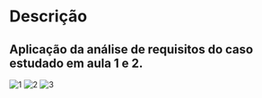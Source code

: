 # Descrição
## Aplicação da análise de requisitos do caso estudado em aula 1 e 2.

![1](https://user-images.githubusercontent.com/89542446/204308784-c9c94646-e203-49cb-885e-29f423be0b05.png)
![2](https://user-images.githubusercontent.com/89542446/204308794-a4b44cd6-ec9d-4ff4-91a3-a66e6cdc7b1d.png)
![3](https://user-images.githubusercontent.com/89542446/204308802-7e28860d-4b87-46d0-bd7d-c249003adeb7.png)
